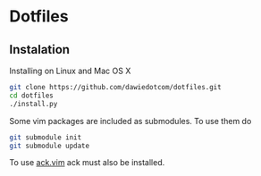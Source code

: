 #   Dotfiles

## Instalation

Installing on Linux and Mac OS X

```bash
git clone https://github.com/dawiedotcom/dotfiles.git
cd dotfiles
./install.py
```

Some vim packages are included as submodules. To use them do

```bash
git submodule init
git submodule update
```

To use [ack.vim](https://github.com/mileszs/ack.vim) ack must also be 
installed.



